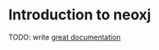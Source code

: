 # Introduction to neoxj

TODO: write [great documentation](http://jacobian.org/writing/what-to-write/)
